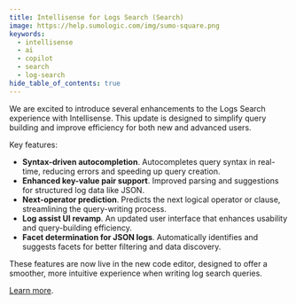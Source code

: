 ```yaml
---
title: Intellisense for Logs Search (Search)
image: https://help.sumologic.com/img/sumo-square.png
keywords:
  - intellisense
  - ai
  - copilot
  - search
  - log-search
hide_table_of_contents: true    
---
```


We are excited to introduce several enhancements to the Logs Search experience with Intellisense. This update is designed to simplify query building and improve efficiency for both new and advanced users.

Key features:

* **Syntax-driven autocompletion**. Autocompletes query syntax in real-time, reducing errors and speeding up query creation.
* **Enhanced key-value pair support**. Improved parsing and suggestions for structured log data like JSON.
* **Next-operator prediction**. Predicts the next logical operator or clause, streamlining the query-writing process.
* **Log assist UI revamp**. An updated user interface that enhances usability and query-building efficiency.
* **Facet determination for JSON logs**. Automatically identifies and suggests facets for better filtering and data discovery.

These features are now live in the new code editor, designed to offer a smoother, more intuitive experience when writing log search queries.

[Learn more](/docs/search/intellisense).

